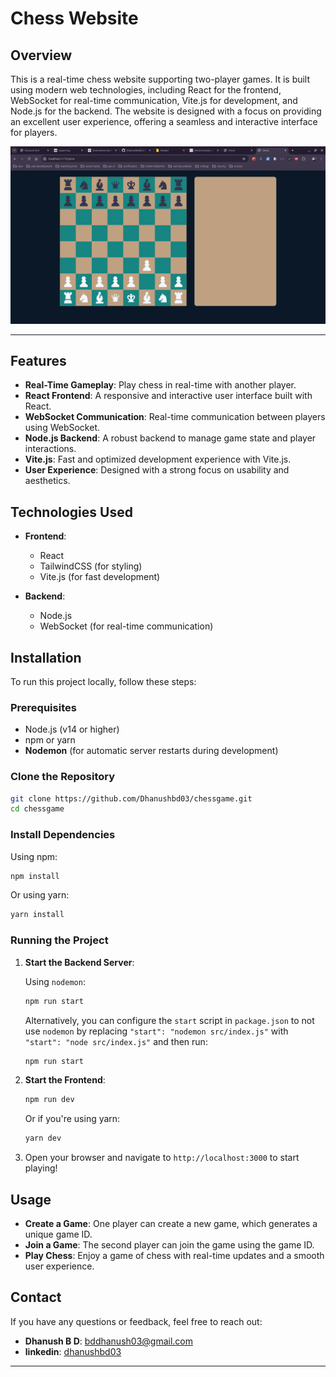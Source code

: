 # Chess Website

## Overview

This is a real-time chess website supporting two-player games. It is built using modern web technologies, including React for the frontend, WebSocket for real-time communication, Vite.js for development, and Node.js for the backend. The website is designed with a focus on providing an excellent user experience, offering a seamless and interactive interface for players.

![preview](./screenshots/chess.png)

---
## Features

- **Real-Time Gameplay**: Play chess in real-time with another player.
- **React Frontend**: A responsive and interactive user interface built with React.
- **WebSocket Communication**: Real-time communication between players using WebSocket.
- **Node.js Backend**: A robust backend to manage game state and player interactions.
- **Vite.js**: Fast and optimized development experience with Vite.js.
- **User Experience**: Designed with a strong focus on usability and aesthetics.

## Technologies Used

- **Frontend**:
  - React
  - TailwindCSS (for styling)
  - Vite.js (for fast development)

- **Backend**:
  - Node.js
  - WebSocket (for real-time communication)

## Installation

To run this project locally, follow these steps:

### Prerequisites

- Node.js (v14 or higher)
- npm or yarn
- **Nodemon** (for automatic server restarts during development) 

### Clone the Repository

```bash
git clone https://github.com/Dhanushbd03/chessgame.git
cd chessgame
```

### Install Dependencies

Using npm:

```bash
npm install
```

Or using yarn:

```bash
yarn install
```

### Running the Project

1. **Start the Backend Server**:

   Using `nodemon`:

   ```bash
   npm run start
   ```

   Alternatively, you can configure the `start` script in `package.json` to not use `nodemon` by replacing `"start": "nodemon src/index.js"` with `"start": "node src/index.js"` and then run:

   ```bash
   npm run start
   ```

2. **Start the Frontend**:

   ```bash
   npm run dev
   ```

   Or if you're using yarn:

   ```bash
   yarn dev
   ```

3. Open your browser and navigate to `http://localhost:3000` to start playing!

## Usage

- **Create a Game**: One player can create a new game, which generates a unique game ID.
- **Join a Game**: The second player can join the game using the game ID.
- **Play Chess**: Enjoy a game of chess with real-time updates and a smooth user experience.

## Contact

If you have any questions or feedback, feel free to reach out:

- **Dhanush B D**: [bddhanush03@gmail.com](mailto:bddhanush03@gmail.com)
- **linkedin**: [dhanushbd03](https://www.linkedin.com/in/dhanushbd03/)

---
